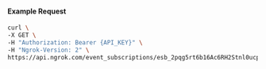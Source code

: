 <!-- Code generated for API Clients. DO NOT EDIT. -->

#### Example Request

```bash
curl \
-X GET \
-H "Authorization: Bearer {API_KEY}" \
-H "Ngrok-Version: 2" \
https://api.ngrok.com/event_subscriptions/esb_2pqg5rt6b16Ac6RH2Stnl0ucpQc/sources/ip_policy_updated.v0
```
